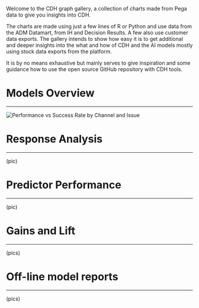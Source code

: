 Welcome to the CDH graph gallery, a collection of charts made from Pega data to give you insights into CDH.

The charts are made using just a few lines of R or Python and use data from the ADM Datamart, from IH and Decision Results. A few also use customer data exports. The gallery intends to show how easy it is to get additional and deeper insights into the what and how of CDH and the AI models mostly using stock data exports from the platform.

It is by no means exhaustive but mainly serves to give inspiration and some guidance how to use the open source GitHub repository with CDH tools.


# Models Overview
***
![Performance vs Success Rate by Channel and Issue](/cdh-datascientist-tools/images/bubblechart_on_channel_issue.png)

# Response Analysis
***

(pic)

# Predictor Performance
***

(pic)

# Gains and Lift
***

(pics)

# Off-line model reports
***

(pics)



